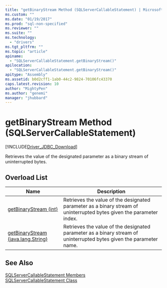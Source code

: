 ```yaml
---
title: "getBinaryStream Method (SQLServerCallableStatement) | Microsoft Docs"
ms.custom: ""
ms.date: "01/19/2017"
ms.prod: "sql-non-specified"
ms.reviewer: ""
ms.suite: ""
ms.technology: 
  - "drivers"
ms.tgt_pltfrm: ""
ms.topic: "article"
apiname: 
  - "SQLServerCallableStatement.getBinaryStream()"
apilocation: 
  - "SQLServerCallableStatement.getBinaryStream()"
apitype: "Assembly"
ms.assetid: b0d2cff1-1ab0-44c2-9824-70106fc43370
caps.latest.revision: 10
author: "MightyPen"
ms.author: "genemi"
manager: "jhubbard"
---
```

# getBinaryStream Method (SQLServerCallableStatement)
[!INCLUDE[Driver_JDBC_Download](../../../includes/driver_jdbc_download.md)]

  Retrieves the value of the designated parameter as a binary stream of uninterrupted bytes.  
  
## Overload List  
  
|Name|Description|  
|----------|-----------------|  
|[getBinaryStream &#40;int&#41;](../../../connect/jdbc/reference/getbinarystream-int.md)|Retrieves the value of the designated parameter as a binary stream of uninterrupted bytes given the parameter index.|  
|[getBinaryStream &#40;java.lang.String&#41;](../../../connect/jdbc/reference/getbinarystream-java-lang-string.md)|Retrieves the value of the designated parameter as a binary stream of uninterrupted bytes given the parameter name.|  
  
## See Also  
 [SQLServerCallableStatement Members](../../../connect/jdbc/reference/sqlservercallablestatement-members.md)   
 [SQLServerCallableStatement Class](../../../connect/jdbc/reference/sqlservercallablestatement-class.md)  
  
  